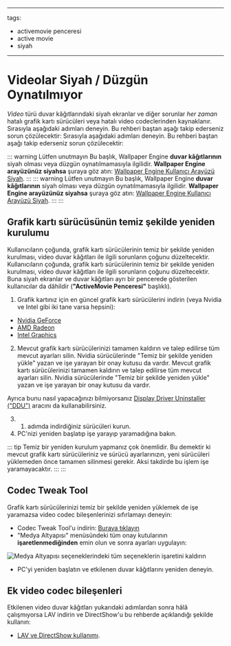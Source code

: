 - - -
tags:
  - activemovie penceresi
  - active movie
  - siyah
- - -


# Videolar Siyah / Düzgün Oynatılmıyor

*Video* türü duvar kâğıtlarındaki siyah ekranlar ve diğer sorunlar *her zaman* hatalı grafik kartı sürücüleri veya hatalı video codeclerinden kaynaklanır. Sırasıyla aşağıdaki adımları deneyin. Bu rehberi baştan aşağı takip ederseniz sorun çözülecektir: Sırasıyla aşağıdaki adımları deneyin. Bu rehberi baştan aşağı takip ederseniz sorun çözülecektir:

::: warning Lütfen unutmayın Bu başlık, Wallpaper Engine **duvar kâğıtlarının** siyah olması veya düzgün oynatılmamasıyla ilgilidir. **Wallpaper Engine arayüzünüz siyahsa** şuraya göz atın: [Wallpaper Engine Kullanıcı Arayüzü Siyah](/interface/broken.html#wallpaper-engine-interface-is-black). ::: ::: warning Lütfen unutmayın Bu başlık, Wallpaper Engine **duvar kâğıtlarının** siyah olması veya düzgün oynatılmamasıyla ilgilidir. **Wallpaper Engine arayüzünüz siyahsa** şuraya göz atın: [Wallpaper Engine Kullanıcı Arayüzü Siyah](/interface/broken.html#wallpaper-engine-interface-is-black). ::: :::

## Grafik kartı sürücüsünün temiz şekilde yeniden kurulumu

Kullanıcıların çoğunda, grafik kartı sürücülerinin temiz bir şekilde yeniden kurulması, video duvar kâğıtları ile ilgili sorunların çoğunu düzeltecektir. Kullanıcıların çoğunda, grafik kartı sürücülerinin temiz bir şekilde yeniden kurulması, video duvar kâğıtları ile ilgili sorunların çoğunu düzeltecektir. Buna siyah ekranlar ve duvar kâğıtları ayrı bir pencerede gösterilen kullanıcılar da dâhildir (**"ActiveMovie Penceresi"** başlıklı).

1. Grafik kartınız için en güncel grafik kartı sürücülerini indirin (veya Nvidia ve Intel gibi iki tane varsa hepsini):

* [Nvidia GeForce](https://www.nvidia.com/Download/index.aspx)
* [AMD Radeon](https://www.amd.com/support)
* [Intel Graphics](https://downloadcenter.intel.com/product/80939/Graphics-Drivers)

2. Mevcut grafik kartı sürücülerinizi tamamen kaldırın ve talep edilirse tüm mevcut ayarları silin. Nvidia sürücülerinde "Temiz bir şekilde yeniden yükle" yazan ve işe yarayan bir onay kutusu da vardır. Mevcut grafik kartı sürücülerinizi tamamen kaldırın ve talep edilirse tüm mevcut ayarları silin. Nvidia sürücülerinde "Temiz bir şekilde yeniden yükle" yazan ve işe yarayan bir onay kutusu da vardır.

Ayrıca bunu nasıl yapacağınızı bilmiyorsanız [Display Driver Uninstaller ("DDU")](https://www.guru3d.com/files-details/display-driver-uninstaller-download.html) aracını da kullanabilirsiniz.

3. 1. adımda indirdiğiniz sürücüleri kurun.
4. PC'nizi yeniden başlatıp işe yarayıp yaramadığına bakın.

::: tip Temiz bir yeniden kurulum yapmanız çok önemlidir. Bu demektir ki mevcut grafik kartı sürücüleriniz ve sürücü ayarlarınızın, yeni sürücüleri yüklemeden önce tamamen silinmesi gerekir. Aksi takdirde bu işlem işe yaramayacaktır. ::: :::

## Codec Tweak Tool

Grafik kartı sürücülerinizi temiz bir şekilde yeniden yüklemek de işe yaramazsa video codec bileşenlerinizi sıfırlamayı deneyin:

* Codec Tweak Tool'u indirin: [Buraya tıklayın](https://www.codecguide.com/download_other.htm)
* "Medya Altyapısı" menüsündeki tüm onay kutularının **işaretlenmediğinden** emin olun ve sonra ayarları uygulayın:

![Medya Altyapısı seçeneklerindeki tüm seçeneklerin işaretini kaldırın](./codectweak.gif)

* PC'yi yeniden başlatın ve etkilenen duvar kâğıtlarını yeniden deneyin.

## Ek video codec bileşenleri

Etkilenen video duvar kâğıtları yukarıdaki adımlardan sonra hâlâ çalışmıyorsa LAV indirin ve DirectShow'u bu rehberde açıklandığı şekilde kullanın:

* [LAV ve DirectShow kullanımı](/videos/lav.html).